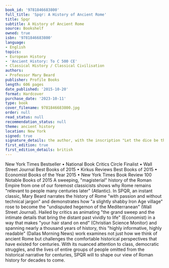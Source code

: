 ```yaml
---
book_id: '9781846683800'
full_title: 'Spqr: A History of Ancient Rome'
title: Spqr
subtitle: A History of Ancient Rome
source: Bookshelf
owned: true
isbn: '9781846683800'
language:
- English
topics:
- European History
- 'Ancient History: To C 500 CE'
- Classical History / Classical Civilisation
authors:
- Professor Mary Beard
publisher: Profile Books
length: 606 pages
date_published: '2015-10-20'
format: Hardcover
purchase_date: '2023-10-11'
type: book
cover_filename: 9781846683800.jpg
order: null
read_status: null
recommendation_status: null
theme: ancient history
location: New York
signed: true
signature_details: the author, with the inscription "Let the dice be thrown!"
first_edition: true
first_edition_details: british
---
```

New York Times Bestseller • National Book Critics Circle Finalist • Wall Street Journal Best Books of 2015 • Kirkus Reviews Best Books of 2015 • Economist Books of the Year 2015 • New York Times Book Review 100 Notable Books of 2015
A sweeping, "magisterial" history of the Roman Empire from one of our foremost classicists shows why Rome remains "relevant to people many centuries later" (Atlantic).
In SPQR, an instant classic, Mary Beard narrates the history of Rome "with passion and without technical jargon" and demonstrates how "a slightly shabby Iron Age village" rose to become the "undisputed hegemon of the Mediterranean" (Wall Street Journal). Hailed by critics as animating "the grand sweep and the intimate details that bring the distant past vividly to life" (Economist) in a way that makes "your hair stand on end" (Christian Science Monitor) and spanning nearly a thousand years of history, this "highly informative, highly readable" (Dallas Morning News) work examines not just how we think of ancient Rome but challenges the comfortable historical perspectives that have existed for centuries. With its nuanced attention to class, democratic struggles, and the lives of entire groups of people omitted from the historical narrative for centuries, SPQR will to shape our view of Roman history for decades to come.

